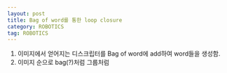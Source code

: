 ```yaml
---
layout: post
title: Bag of word를 통한 loop closure
category: ROBOTICS
tag: ROBOTICS
---
```


1. 이미지에서 얻어지는 디스크립터를 Bag of word에 add하여 word들을 생성함.
2. 이미지 순으로 bag(?)처럼 그룹처럼 

